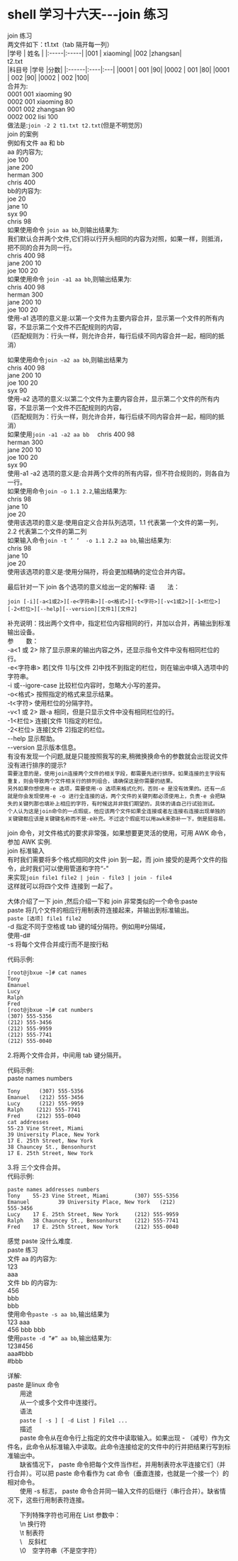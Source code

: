 # shell 学习十六天---join 练习

join 练习  
两文件如下：t1.txt（tab 隔开每一列）  
|学号 | 姓名 |
|:-----|:-----|
|001 | xiaoming|
|002 |zhangsan|  
t2.txt  
|科目号 |学号 |分数|
|:------|:----|:---|
|0001  | 001 |90|
|0002  | 001 |80|
|0001  | 002 |90|
|0002  | 002 |100|  
合并为:  
0001 001 xiaoming 90  
0002 001 xiaoming 80  
0001 002 zhangsan 90  
0002 002 lisi     100  
做法是:```join -2 2 t1.txt t2.txt```(但是不明觉厉)  
join 的案例  
例如有文件 aa 和 bb  
aa 的内容为;  
joe             100  
jane            200  
herman         300  
chris           400  
bb的内容为:  
joe             20  
jane            10  
syx             90  
chris            98  
如果使用命令 ```join aa bb```,则输出结果为:  
我们默认合并两个文件,它们将以行开头相同的内容为对照，如果一样，则抵消，把不同的合并为同一行。  
chris 400 98  
jane 200 10  
joe 100 20  
如果使用命令 ```join -a1 aa bb```,则输出结果为:  
chris 400 98  
herman 300  
jane 200 10  
joe 100 20  
使用-a1 选项的意义是:以第一个文件为主要内容合并，显示第一个文件的所有内容，不显示第二个文件不匹配规则的内容，  
（匹配规则为：行头一样，则允许合并，每行后续不同内容合并一起，相同的抵消）  
 
如果使用命令```join -a2 aa bb```,则输出结果为  
chris 400 98  
jane 200 10  
joe 100 20  
syx 90  
使用-a2 选项的意义:以第二个文件为主要内容合并，显示第二个文件的所有内容，不显示第一个文件不匹配规则的内容，  
（匹配规则为：行头一样，则允许合并，每行后续不同内容合并一起，相同的抵消）  
如果使用```join -a1 -a2 aa bb  ```
chris 400 98  
herman 300  
jane 200 10  
joe 100 20  
syx 90  
使用-a1 -a2 选项的意义是:合并两个文件的所有内容，但不符合规则的，则各自为一行。  
如果使用命令```join -o 1.1 2.2```,输出结果为:  
chris 98  
jane 10  
joe 20  
使用该选项的意义是:使用自定义合并队列选项，1.1 代表第一个文件的第一列，2.2 代表第二个文件的第二列  
如果输入命令```join -t ’ ’  -o 1.1 2.2 aa bb```,输出结果为:  
chris   98  
jane    10  
joe     20  
使用该选项的意义是:使用分隔符，将会更加精确的定位合并内容。 
 
最后针对一下 join 各个选项的意义给出一定的解释:
语　　法：
 
```join [-i][-a<1或2>][-e<字符串>][-o<格式>][-t<字符>][-v<1或2>][-1<栏位>][-2<栏位>][--help][--version][文件1][文件2]```

补充说明：找出两个文件中，指定栏位内容相同的行，并加以合并，再输出到标准输出设备。  
参　　数：  
  -a<1 或 2>   除了显示原来的输出内容之外，还显示指令文件中没有相同栏位的行。  
  -e<字符串>   若[文件 1]与[文件 2]中找不到指定的栏位，则在输出中填入选项中的字符串。  
 -i 或--igore-case   比较栏位内容时，忽略大小写的差异。  
-o<格式>   按照指定的格式来显示结果。  
-t<字符>   使用栏位的分隔字符。  
-v<1 或 2>   跟-a 相同，但是只显示文件中没有相同栏位的行。  
-1<栏位>   连接[文件 1]指定的栏位。  
-2<栏位>   连接[文件 2]指定的栏位。  
--help   显示帮助。  
 --version   显示版本信息。   
有没有发现一个问题,就是只能按照我写的来,稍微换换命令的参数就会出现说文件没有进行排序的提示?  
`需要注意的是，使用join连接两个文件的相关字段，都需要先进行排序。如果连接的主字段有重复，则会导致两个文件相关行的排列组合，请确保这是你需要的结果。`  
`另外如果你想使用-e 选项，需要使用-o 选项来格式化列，否则-e 是没有效果的。还有一点就是你会发现使用-e -o 进行全连接的话，两个文件的关键列都必须使用上，负责-e 会把缺失的关键列那也填补上相应的字符，有时候这并非我们期望的，具体的请自己行试验测试。`  
`个人认为这是join命令的一点瑕疵，他应该两个文件如果全连接或者左连接右连接出现单独的关键键都应该是关键键名称而不是-e补充。不过这个瑕疵可以用awk来弥补一下，倒是挺容易。`
 
join 命令，对文件格式的要求非常强，如果想要更灵活的使用，可用 AWK 命令，参加 AWK 实例.  
join 标准输入  
有时我们需要将多个格式相同的文件 join 到一起，而 join 接受的是两个文件的指令，此时我们可以使用管道和字符“-"  
来实现```join file1 file2 | join - file3 | join - file4```    
这样就可以将四个文件 连接到 一起了。
 
 
大体介绍了一下 join ,然后介绍一下和 join 非常类似的一个命令:paste  
paste 将几个文件的相应行用制表符连接起来，并输出到标准输出。  
```paste [选项] file1 file2```   
-d 指定不同于空格或 tab 键的域分隔符。例如用#分隔域，  
使用-d#  
 -s 将每个文件合并成行而不是按行粘   
 
代码示例:  

```
[root@jbxue ~]# cat names 
Tony 
Emanuel 
Lucy 
Ralph 
Fred
[root@jbxue ~]# cat numbers 
(307) 555-5356 
(212) 555-3456 
(212) 555-9959 
(212) 555-7741 
(212) 555-0040
```

2.将两个文件合并，中间用 tab 键分隔开。  
 
代码示例:  
paste names numbers  

```
Tony      (307) 555-5356 
Emanuel   (212) 555-3456 
Lucy      (212) 555-9959 
Ralph    (212) 555-7741 
Fred     (212) 555-0040
cat addresses 
55-23 Vine Street, Miami 
39 University Place, New York 
17 E. 25th Street, New York 
38 Chauncey St., Bensonhurst 
17 E. 25th Street, New York
```

3.将 三个文件合并。  
代码示例:  

```
paste names addresses numbers
Tony    55-23 Vine Street, Miami        (307) 555-5356 
Emanuel         39 University Place, New York   (212) 
555-3456 
Lucy    17 E. 25th Street, New York     (212) 555-9959 
Ralph   38 Chauncey St., Bensonhurst    (212) 555-7741 
Fred    17 E. 25th Street, New York     (212) 555-0040
```

感觉 paste 没什么难度.  
paste 练习  
文件 aa 的内容为:  
123  
aaa  
文件 bb 的内容为:  
456  
bbb  
bbb  
使用命令```paste -s aa bb```,输出结果为  
123 aaa  
456 bbb bbb  
使用```paste -d ”#” aa bb```,输出结果为:  
123#456  
aaa#bbb  
 #bbb
 
详解:  
paste 是linux 命令  
　　用途  
　　从一个或多个文件中连接行。  
　　语法  
　　```paste [ -s ] [ -d List ] File1 ...```  
　　描述  
　　paste 命令从在命令行上指定的文件中读取输入。如果出现 - （减号）作为文件名，此命令从标准输入中读取。此命令连接给定的文件中的行并把结果行写到标准输出中。  
　　缺省情况下， paste 命令把每个文件当作栏，并用制表符水平连接它们（并行合并）。可以把 paste 命令看作为 cat 命令（垂直连接，也就是一个接一个）的相对命令。  
　　使用 -s 标志， paste 命令合并同一输入文件的后继行（串行合并）。缺省情况下，这些行用制表符连接。  
 
　　下列特殊字符也可用在 List 参数中：  
　　\n  换行符  
　　\t   制表符  
　　\\　反斜杠  
　　\0　空字符串（不是空字符）　  
